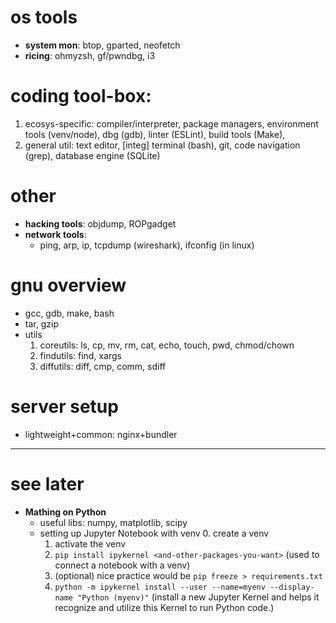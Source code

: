 # os tools
- **system mon**: btop, gparted, neofetch
- **ricing**: ohmyzsh, gf/pwndbg, i3

# coding tool-box:
1. ecosys-specific: compiler/interpreter, package managers, environment tools (venv/node), dbg (gdb), linter (ESLint), build tools (Make),
2. general util: text editor, [integ] terminal (bash), git, code navigation (grep), database engine (SQLite)

# other
- **hacking tools**: objdump, ROPgadget
- **network tools**:
    - ping, arp, ip, tcpdump (wireshark), ifconfig (in linux)

# gnu overview
- gcc, gdb, make, bash
- tar, gzip
- utils
    1. coreutils: ls, cp, mv, rm, cat, echo, touch, pwd, chmod/chown
    2. findutils: find, xargs
    3. diffutils: diff, cmp, comm, sdiff

# server setup
- lightweight+common: nginx+bundler
    
___

# see later
- **Mathing on Python**
  - useful libs: numpy, matplotlib, scipy
  - setting up Jupyter Notebook with venv
    0. create a venv
    1. activate the venv
    2. `pip install ipykernel <and-other-packages-you-want>` (used to connect a notebook with a venv)
    3. (optional) nice practice would be `pip freeze > requirements.txt`
    4. `python -m ipykernel install --user --name=myenv --display-name "Python (myenv)"` (install a new Jupyter Kernel and helps it recognize and utilize this Kernel to run Python code.)
